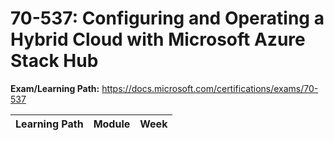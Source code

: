 # 70-537: Configuring and Operating a Hybrid Cloud with Microsoft Azure Stack Hub

**Exam/Learning Path:** https://docs.microsoft.com/certifications/exams/70-537

| **Learning Path** | **Module** | **Week** |
|-|-|-|
